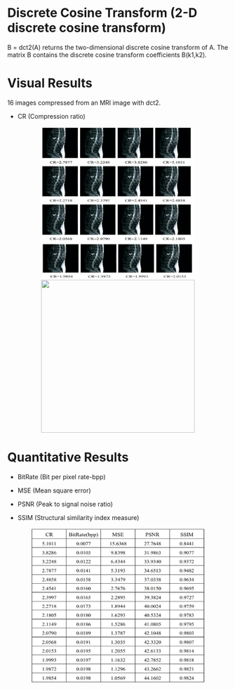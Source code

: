  # Discrete Cosine Transform (2-D discrete cosine transform)
 
 B = dct2(A) returns the two-dimensional discrete cosine transform of A. The matrix B contains the discrete cosine transform coefficients B(k1,k2).
 
 # Visual Results
 16 images compressed from an MRI image with dct2.
 
  * CR (Compression ratio)
  <p align="center">
   <img align="center" src="results/DCT1.jpg" width="350" height="350" /> <img align="center" src="results/DCTgif.gif" width="350" height="348" />
  </p>

# Quantitative Results
 * BitRate (Bit per pixel rate-bpp)
 
 * MSE (Mean square error) 
   
 * PSNR (Peak to signal noise ratio)
   
 * SSIM (Structural similarity index measure)
  <p align="center">
   <img align="center" src="results/DCT2.jpg" width="400" height="356" />
  </p>

